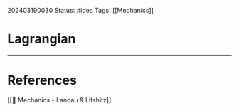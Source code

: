 202403190030
Status: #idea
Tags: [[Mechanics]]

# Lagrangian




___
# References
[[📕 Mechanics - Landau & Lifshitz]]
